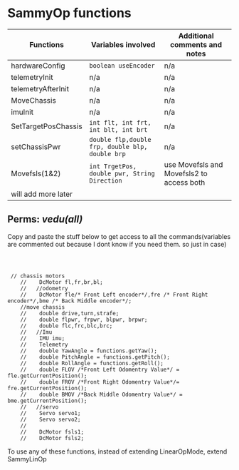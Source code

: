 
# SammyOp functions


| Functions           | Variables involved                              | Additional comments and notes             |
|---------------------|-------------------------------------------------|-------------------------------------------|
| hardwareConfig      | `boolean useEncoder`                            | n/a                                       |
| telemetryInit       | n/a                                             | n/a                                       |
| telemetryAfterInit  | n/a                                             | n/a                                       |
| MoveChassis         | n/a                                             | n/a                                       |
| imuInit             | n/a                                             | n/a                                       |
| SetTargetPosChassis | `int flt, int frt, int blt, int brt`            | n/a                                       |
| setChassisPwr       | `double flp,double frp, double blp, double brp` | n/a                                       |
| Movefsls(1&2)       | `int TrgetPos, double pwr, String Direction`    | use Movefsls and Movefsls2 to access both |
| will add more later |                                                 |                                           |




## **Perms**: *vedu(all)*





Copy and paste the stuff below to get access to
all the commands(variables are commented out because I
dont know if you need them. so just in case)


~~~~~~~~~~~~~~~~~~~~~~~~~~~~~~~~~~~~~~~~~~~~~~~~



 // chassis motors
    //    DcMotor fl,fr,br,bl;
    //   //odometry
    //    DcMotor fle/* Front Left encoder*/,fre /* Front Right encoder*/,bme /* Back Middle encoder*/;
    //move chassis
    //    double drive,turn,strafe;
    //    double flpwr, frpwr, blpwr, brpwr;
    //    double flc,frc,blc,brc;
    //   //Imu
    //    IMU imu;
    //    Telemetry
    //    double YawAngle = functions.getYaw();
    //    double PitchAngle = functions.getPitch();
    //    double RollAngle = functions.getRoll();
    //    double FLOV /*Front Left Odomentry Value*/ = fle.getCurrentPosition();
    //    double FROV /*Front Right Odomentry Value*/= fre.getCurrentPosition();
    //    double BMOV /*Back Middle Odomentry Value*/ = bme.getCurrentPosition();
    //   //servo
    //    Servo servo1;
    //    Servo servo2;
    //
    //    DcMotor fsls1;
    //    DcMotor fsls2;
~~~~~~~~~~~~~~~~~~~~~~~~~~~~~~~~~~~~~~~~~~~~~~~~

To use any of these functions, instead of extending LinearOpMode, extend SammyLinOp